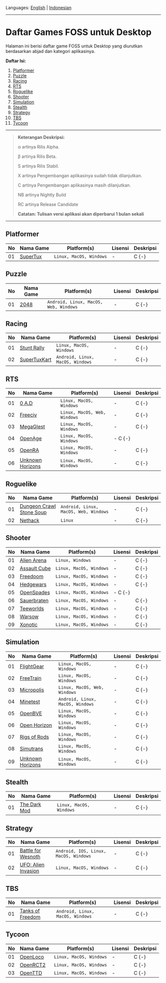 Languages: [English](https://github.com/ditokp/Tes_Repositori/blob/master/HOME.md) | [Indonesian](https://github.com/ditokp/Tes_Repositori/blob/master/Daftar-Game-FOSS-Desktop.md)
______________________________________________
# Daftar Games FOSS untuk Desktop
Halaman ini berisi daftar game FOSS untuk Desktop yang diurutkan berdasarkan abjad dan kategori aplikasinya.

**Daftar Isi:**
1. [Platformer]()
2. [Puzzle]()
3. [Racing]()
4. [RTS]()
5. [Roguelike]()
6. [Shooter]()
7. [Simulation]()
8. [Stealth]()
9. [Strategy]()
10. [TBS]()
11. [Tycoon]()
______________________________________
> **Keterangan Deskripsi:**
> 
> α artinya Rilis Alpha.
> 
> β artinya Rilis Beta.
> 
> S artinya Rilis Stabil.
> 
> X artinya Pengembangan aplikasinya sudah tidak dilanjutkan.
> 
> C artinya Pengembangan aplikasinya masih dilanjutkan.
>
> NB artinya Nightly Build
>
> RC artinya Release Candidate
>
> **Catatan: Tulisan versi aplikasi akan diperbarui 1 bulan sekali**
______________________________________
## Platformer
No | Nama Game | Platform(s) | Lisensi | Deskripsi
--- | --- | --- | --- | ---
01 | [SuperTux]() | `Linux, MacOS, Windows` | - | C {-}

## Puzzle
No | Nama Game | Platform(s) | Lisensi | Deskripsi
--- | --- | --- | --- | ---
01 | [2048]() | `Android, Linux, MacOS, Web, Windows` | - | C {-}

## Racing
No | Nama Game | Platform(s) | Lisensi | Deskripsi
--- | --- | --- | --- | ---
01 | [Stunt Rally]() | `Linux, MacOS, Windows` | - | C {-}
02 | [SuperTuxKart]() | `Android, Linux, MacOS, Windows` | - | C {-}

## RTS
No | Nama Game | Platform(s) | Lisensi | Deskripsi
--- | --- | --- | --- | ---
01 | [0 A.D]() | `Linux, MacOS, Windows` | - | C {-}
02 | [Freeciv]() | `Linux, MacOS, Web, Windows` | - | C {-}
03 | [MegaGlest]() | `Linux, MacOS, Windows` | - | C {-}
04 | [OpenAge]() | `Linux, MacOS, Windows` | - C {-}
05 | [OpenRA]() | `Linux, MacOS, Windows` | - | C {-}
06 | [Unknown Horizons]() | `Linux, MacOS, Windows` | - | C {-}

## Roguelike
No | Nama Game | Platform(s) | Lisensi | Deskripsi
--- | --- | --- | --- | ---
01 | [Dungeon Crawl Stone Soup]() | `Android, Linux, MacOS, Web, Windows` | - | C {-}
02 | [Nethack]() | `Linux` | - | C {-}

## Shooter
No | Nama Game | Platform(s) | Lisensi | Deskripsi
--- | --- | --- | --- | ---
01 | [Alien Arena]() | `Linux, Windows` | - | C {-}
02 | [Assault Cube]() | `Linux, MacOS, Windows` | - | C {-}
03 | [Freedoom]() | `Linux, MacOS, Windows` | - | C {-}
04 | [Hedgewars]() | `Linux, MacOS, Windows` | - | C {-}
05 | [OpenSpades]() | `Linux, MacOS, Windows` | - C {-}
06 | [Sauerbraten]() | `Linux, MacOS, Windows` | - | C {-}
07 | [Teeworlds]() | `Linux, MacOS, Windows` | - | C {-}
08 | [Warsow]() | `Linux, MacOS, Windows` | - | C {-}
09 | [Xonotic]() | `Linux, MacOS, Windows` | - | C {-}

## Simulation
No | Nama Game | Platform(s) | Lisensi | Deskripsi
--- | --- | --- | --- | ---
01 | [FlightGear]() | `Linux, MacOS, Windows` | - | C {-}
02 | [FreeTrain]() | `Linux, MacOS, Windows` | - | C {-}
03 | [Micropolis]() | `Linux, MacOS, Web, Windows` | - | C {-}
04 | [Minetest]() | `Android, Linux, MacOS, Windows` | - | C {-}
05 | [OpenBVE]() | `Linux, MacOS, Windows` | - | C {-}
06 | [Open Horizon]() | `Linux, MacOS, Windows` | - | C {-}
07 | [Rigs of Rods]() | `Linux, MacOS, Windows` | - | C {-}
08 | [Simutrans]() | `Linux, MacOS, Windows` | - | C {-}
09 | [Unknown Horizons]() | `Linux, MacOS, Windows` | - | C {-}

## Stealth
No | Nama Game | Platform(s) | Lisensi | Deskripsi
--- | --- | --- | --- | ---
01 | [The Dark Mod]() | `Linux, MacOS, Windows` | - | C {-}

## Strategy
No | Nama Game | Platform(s) | Lisensi | Deskripsi
--- | --- | --- | --- | ---
01 | [Battle for Wesnoth]() | `Android, IOS, Linux, MacOS, Windows` | - | C {-}
02 | [UFO: Alien Invasion]() | `Linux, MacOS, Windows` | - | C {-}

## TBS
No | Nama Game | Platform(s) | Lisensi | Deskripsi
--- | --- | --- | --- | ---
01 | [Tanks of Freedom]() | `Android, Linux, MacOS, Windows` | - | C {-}

## Tycoon
No | Nama Game | Platform(s) | Lisensi | Deskripsi
--- | --- | --- | --- | ---
01 | [OpenLoco]() | `Linux, MacOS, Windows` | - | C {-}
02 | [OpenRCT2]() | `Linux, MacOS, Windows` | - | C {-}
03 | [OpenTTD]() | `Linux, MacOS, Windows` | - | C {-}

